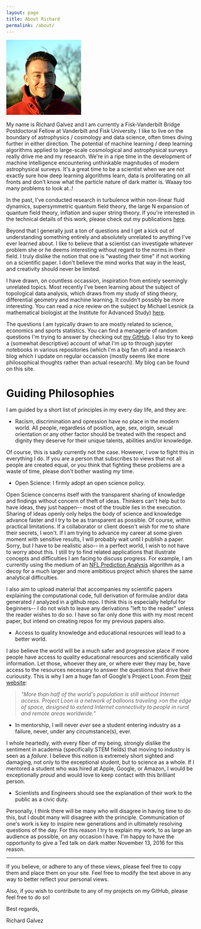 ```yaml
---
layout: page
title: About Richard
permalink: /about/
---
```


<img src="meeeee.jpg" alt="Drawing" style="width: 200px;"/>

My name is Richard Galvez and I am currently a Fisk-Vanderbilt Bridge Postdoctoral Fellow at Vanderbilt and Fisk
University. I like to live on the boundary of astrophysics / cosmology and data science, often times diving further 
in either direction. The potential of machine learning / deep learning algorithms applied to large-scale cosmological 
and astrophysical surveys really drive me and my research. We're in a ripe time in the development of machine intelligence 
encountering unthinkable magnitudes of modern astrophysical surveys. It's a great time to be a scientist when we are not
exactly sure how deep learning algorithms learn, data is proliferating on all fronts and don't know what the particle nature of dark matter is. Waaay too many problems to look at..!

In the past, I've conducted research in turbulence within non-linear fluid dynamics, supersymmetric quantum field theory, the large N expansion of quantum field theory, inflation and super string theory. If you're interested in the technical details of this work, please check out my publications [here](http://inspirehep.net/search?ln=en&p=find+a+galvez%2C+richard&of=hb&action_search=Search&sf=earliestdate&so=d).

Beyond that I generally just a ton of questions and I get a kick out of understanding something entirely and absolutely
unrelated to anything I've ever learned about. I like to believe that a scientist can investigate whatever problem
she or he deems interesting without regard to the norms in their field. I truly dislike the notion that one is
"wasting their time" if not working on a scientific paper. I don't believe the mind works that way in the least, 
and creativity should never be limited. 

I have drawn, on countless occassion, inspiration from entirely seemingly unrelated topics. Most recently
I've been learning about the subject of topological data analysis, which draws from my study of sting theory, differential
geometry and machine learning. It couldn't possibly be more interesting. You can read a nice review on the subject by 
Michael Lesnick (a mathematical biologist at the Institute for Advanced Study) [here](https://www.ias.edu/ideas/2013/lesnick-topological-data-analysis).

The questions I am typically drawn to are mostly related to science, economics and sports statistics. You can find a 
menagerie of random questions I'm trying to answer by checking out [my GitHub](http://www.github.com/richardagalvez). 
I also try to keep a (somewhat descriptive) account of what I'm up to through jupyter notebooks in various repositories
(which I'm a big fan of) and a research blog which I update on regular occassion (mostly seems like more philosophical
thoughts rather than actual research). My blog can be found on this site.

# Guiding Philosophies

I am guided by a short list of principles in my every day life, and they are:

- Racism, discrimination and opression have no place in the modern world. All people, regardless of position, age, sex, origin, sexual orientation or any other factor should be treated with the respect and dignity they deserve for their unique talents, abilities and/or knowledge.

Of course, this is sadly currently not the case. However, I vow to fight this in everything I do. If you are a person that 
subscribes to views that not all people are created equal, or you think that fighting these problems are a waste of time,
please don't bother wasting *my* time.

- Open Science: I firmly adopt an open science policy.

Open Science concerns itself with the transparent sharing of knowledge and findings without concern
of theft of ideas. Thinkers can't help but to have ideas, they just happen-- most of the trouble lies in 
the execution. Sharing of ideas openly only helps the body of science and knowledge advance faster and I try to be 
as transparent as possible. Of course, within practical limitations. If a collaborator or client doesn't wish for me to share their secrets, I won't. If I am trying to advance my career at some given moment with sensitive results, I will probably
wait until I publish a paper. Sorry, but I have to be realistic also-- in a perfect world, I wish to not have to worry about
this. I still try to find related applications that illustrate concepts and difficulties I am facing to discuss progress. For example, I am currently using the medium of an [NFL Prediction Analysis](http://www.github.com/richardagalvez/nflanalysis)
algorithm as a decoy for a much larger and more ambitious project which shares the same analytical difficulties. 

I also aim to upload material that accompanies my scientific papers explaining 
the computational code, full derivation of formulae and/or data generated / analyzed in a github repo. I think this 
is especially helpful for beginners-- I do not wish to leave any derivations "left to the reader" unless the reader wishes to
do so. I have so far only done this with my most recent paper, but intend on creating repos for my previous papers also.

- Access to quality knowledge and educational resources will lead to a better world.

I also believe the world will be a much safer and progressive place if more people have access to quality
educational resources and scientifically valid information. Let those, whoever they are, or where ever they may be, have access to the resources necessary to answer the questions that drive their curiousity. This is why I am a huge fan of
Google's Project Loon. From [their website](https://www.solveforx.com/loon/):

>*"More than half of the world's population is still without Internet access. Project Loon is a network of balloons traveling >on the edge of space, designed to extend Internet connectivity to people in rural and remote areas worldwide."*

- In mentorship, I will never *ever* see a student entering industry as a failure, never, under any circumstance(s), ever.

I whole heartedly, with every fiber of my being, strongly dislike the sentiment in academia (specifically STEM fields) 
that moving to industry is seen as a *failure*. I believe this notion is extremely short sighted and damaging, not only to the exceptional student, but to science as a whole. If I mentored a student who was hired at Apple, Google, or Amazon, I would be
exceptionally *proud* and would love to keep contact with this brilliant person.

- Scientists and Engineers should see the explanation of their work to the public as a civic duty. 

Personally, I think there will be many who will disagree in having time to do this, but I doubt many will disagree with the
principle. Communication of one's work is key to inspire new generations and in ultimately resolving questions of the day.
For this reason I try to explain my work, to as large an audience as possible, on any occasion I have. I'm happy to have the
opportunity to give a Ted talk on dark matter November 13, 2016 for this reason.

-------

If you believe, or adhere to any of these views, please feel free to copy them and place them on your site. Feel free to modify the text above in any way to better reflect your personal views.

Also, if you wish to contribute to any of my projects on my GitHub, please feel free to do so!

Best regards,

Richard Galvez
